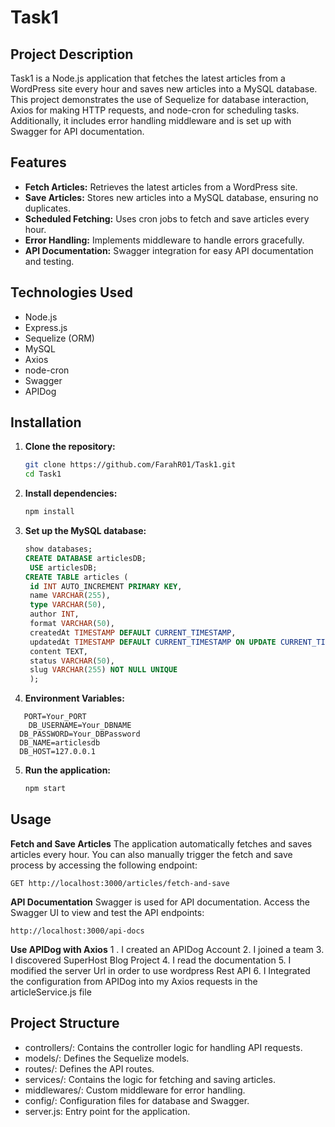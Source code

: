 # Task1

## Project Description

Task1 is a Node.js application that fetches the latest articles from a WordPress site every hour and saves new articles into a MySQL database. This project demonstrates the use of Sequelize for database interaction, Axios for making HTTP requests, and node-cron for scheduling tasks. Additionally, it includes error handling middleware and is set up with Swagger for API documentation.

## Features

- **Fetch Articles:** Retrieves the latest articles from a WordPress site.
- **Save Articles:** Stores new articles into a MySQL database, ensuring no duplicates.
- **Scheduled Fetching:** Uses cron jobs to fetch and save articles every hour.
- **Error Handling:** Implements middleware to handle errors gracefully.
- **API Documentation:** Swagger integration for easy API documentation and testing.

## Technologies Used

- Node.js
- Express.js
- Sequelize (ORM)
- MySQL
- Axios
- node-cron
- Swagger
- APIDog


## Installation

1. **Clone the repository:**
   ```bash
   git clone https://github.com/FarahR01/Task1.git
   cd Task1
   ```

2. **Install dependencies:**
   ```bash
   npm install
   ```
3. **Set up the MySQL database:**
   ```sql
   show databases;
   CREATE DATABASE articlesDB;
    USE articlesDB;
   CREATE TABLE articles (
    id INT AUTO_INCREMENT PRIMARY KEY,
    name VARCHAR(255),
    type VARCHAR(50),
    author INT,
    format VARCHAR(50),
    createdAt TIMESTAMP DEFAULT CURRENT_TIMESTAMP,
    updatedAt TIMESTAMP DEFAULT CURRENT_TIMESTAMP ON UPDATE CURRENT_TIMESTAMP,
    content TEXT,
    status VARCHAR(50),
    slug VARCHAR(255) NOT NULL UNIQUE
    );
   ```
4.  **Environment Variables:**
```plaintext
   PORT=Your_PORT
    DB_USERNAME=Your_DBNAME
  DB_PASSWORD=Your_DBPassword
  DB_NAME=articlesdb
  DB_HOST=127.0.0.1

   ```
5. **Run the application:**
   ```bash
   npm start
   ```
## Usage 
**Fetch and Save Articles**
The application automatically fetches and saves articles every hour. You can also manually trigger the fetch and save process by accessing the following endpoint:
 ```http
GET http://localhost:3000/articles/fetch-and-save
   ```
**API Documentation**
Swagger is used for API documentation. Access the Swagger UI to view and test the API endpoints:
 ```http
http://localhost:3000/api-docs
   ```
**Use APIDog with Axios**
1 . I created an APIDog Account
2. I joined a team
3. I discovered SuperHost Blog Project
4. I read the documentation
5. I modified the server Url in order to use wordpress Rest API
6. I Integrated the configuration from APIDog into my Axios requests in the articleService.js file

## Project Structure
- controllers/: Contains the controller logic for handling API requests.
- models/: Defines the Sequelize models.
- routes/: Defines the API routes.
- services/: Contains the logic for fetching and saving articles.
- middlewares/: Custom middleware for error handling.
- config/: Configuration files for database and Swagger.
- server.js: Entry point for the application.



